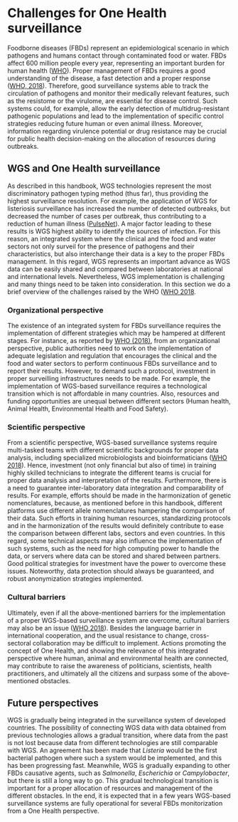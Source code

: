 # Challenges for One Health surveillance

Foodborne diseases (FBDs) represent an epidemiological scenario in which 
pathogens and humans contact through contaminated food or water. FBDs affect 
600 million people every year, representing an important burden for human health 
([WHO](https://www.who.int/news-room/fact-sheets/detail/food-safety)). Proper 
management of FBDs requires a good understanding of the disease, a fast detection 
and a proper response 
([WHO, 2018](https://www.who.int/foodsafety/publications/foodborne_disease/wgs_landscape/en/)).
Therefore, good surveillance systems able to track the circulation of pathogens and monitor 
their medically relevant features, such as the resistome or the virulome, are 
essential for disease control. Such systems could, for example, allow the early detection 
of multidrug-resistant pathogenic populations and lead to the implementation of specific 
control strategies reducing future human or even animal illness. Moreover, information 
regarding virulence potential or drug resistance may be crucial for public health decision-making 
on the allocation of resources during outbreaks.


## WGS and One Health surveillance

As described in this handbook, WGS technologies represent the most discriminatory pathogen typing 
method (thus far), thus providing the highest surveillance resolution. For example, the application 
of WGS for listeriosis surveillance has increased the number of detected outbreaks, but decreased 
the number of cases per outbreak, thus contributing to a reduction of human illness 
([PulseNet](https://www.cdc.gov/listeria/surveillance/whole-genome-sequencing.html)). A major factor 
leading to these results is WGS highest ability to identify the sources of infection. For this reason, 
an integrated system where the clinical and the food and water sectors not only surveil for the presence 
of pathogens and their characteristics, but also interchange their data is a key to the proper FBDs 
management. In this regard, WGS represents an important advance as WGS data can be easily shared and 
compared between laboratories at national and international levels. Nevertheless, WGS implementation
is challenging and many things need to be taken into consideration. In this section we do a brief
overview of the challenges raised by the WHO
([WHO 2018](https://apps.who.int/iris/bitstream/handle/10665/272430/9789241513869-eng.pdf?sequence=1&isAllowed=y).

### Organizational perspective

The existence of an integrated system for FBDs surveillance requires the implementation of different 
strategies which may be hampered at different stages. For instance, as reported by 
[WHO (2018)](https://apps.who.int/iris/bitstream/handle/10665/272430/9789241513869-eng.pdf?sequence=1&isAllowed=y), 
from an organizational perspective, public authorities need to work on the implementation of adequate
legislation and regulation that encourages the clinical and the food and water sectors to perform continuous 
FBDs surveillance and to report their results. However, to demand such a protocol, investment in proper 
surveilling infrastructures needs to be made. For example, the implementation of WGS-based surveillance 
requires a technological transition which is not affordable in many countries. Also, resources and funding 
opportunities are unequal between different sectors (Human health, Animal Health, Environmental Health and 
Food Safety).

### Scientific perspective

From a scientific perspective, WGS-based surveillance systems require multi-tasked teams with different 
scientific backgrounds for proper data analysis, including specialized microbiologists and bioinformaticians 
([WHO 2018](https://apps.who.int/iris/bitstream/handle/10665/272430/9789241513869-eng.pdf?sequence=1&isAllowed=y)). 
Hence, investment (not only financial but also of time) in training highly skilled technicians to integrate 
the different teams is crucial for proper data analysis and interpretation of the results. Furthermore, there 
is a need to guarantee inter-laboratory data integration and comparability of results. For example, efforts should 
be made in the harmonization of genetic nomenclatures, because, as mentioned before in this handbook, different 
platforms use different allele nomenclatures hampering the comparison of their data. Such efforts in training human 
resources, standardizing protocols and in the harmonization of the results would definitely contribute to ease the 
comparison between different labs, sectors and even countries. In this regard, some technical aspects may also influence 
the implementation of such systems, such as the need for high computing power to handle the data, or servers where data 
can be stored and shared between partners. Good political strategies for investment have the power to overcome these 
issues. Noteworthy, data protection should always be guaranteed, and robust anonymization strategies implemented. 

### Cultural barriers

Ultimately, even if all the above-mentioned barriers for the implementation of a proper WGS-based surveillance system 
are overcome, cultural barriers may also be an issue ([WHO 2018](https://apps.who.int/iris/bitstream/handle/10665/272430/9789241513869-eng.pdf?sequence=1&isAllowed=y)). Besides the language barrier in international cooperation, and 
the usual resistance to change, cross-sectoral collaboration may be difficult to implement. Actions promoting the 
concept of One Health, and showing the relevance of this integrated perspective where human, animal and environmental 
health are connected, may contribute to raise the awareness of politicians, scientists, health practitioners, and 
ultimately all the citizens and surpass some of the above-mentioned obstacles.

## Future perspectives

WGS is gradually being integrated in the surveillance system of developed countries. The possibility of connecting WGS 
data with data obtained from previous technologies allows a gradual transition, where data from the past is not lost because 
data from different technologies are still comparable with WGS. An agreement has been made that _Listeria_ would be the first 
bacterial pathogen where such a system would be implemented, and this has been progressing fast. Meanwhile, WGS is gradually 
expanding to other FBDs causative agents, such as _Salmonella_, _Escherichia_ or _Campylobacter_, but there is still a long 
way to go. This gradual technological transition is important for a proper allocation of resources and management of the different 
obstacles. In the end, it is expected that in a few years WGS-based surveillance systems are fully operational for several FBDs 
monitorization from a One Health perspective.
